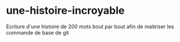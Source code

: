 # une-histoire-incroyable

Ecriture d'une histoire de 200 mots bout par bout afin de maitriser les commande de base de git